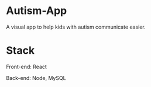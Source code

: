 # Autism-App
A visual app to help kids with autism communicate easier. 

# Stack

Front-end:
React

Back-end:
Node,
MySQL
